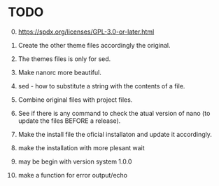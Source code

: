 # TODO

0. https://spdx.org/licenses/GPL-3.0-or-later.html

0. Create the other theme files accordingly the original.
0. The themes files is only for sed.
0. Make nanorc more beautiful.
0. sed - how to substitute a string with the contents of a file.
1. Combine original files with project files.
2. See if there is any command to check the atual version of nano (to update the files BEFORE a release).
4. Make the install file the oficial installaton and update it accordingly.

0. make the installation with more plesant wait
0. may be begin with version system 1.0.0
0. make a function for error output/echo
